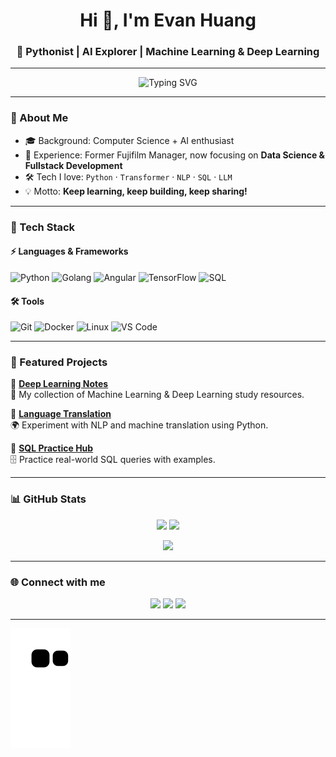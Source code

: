 <!-- 动态标题 -->
<h1 align="center">
  Hi 👋, I'm Evan Huang
</h1>
<h3 align="center">🚀 Pythonist | AI Explorer | Machine Learning & Deep Learning</h3>

---

<!-- 动态打字效果 -->
<p align="center">
  <img src="https://readme-typing-svg.herokuapp.com?font=Fira+Code&size=22&pause=1000&center=true&vCenter=true&width=600&lines=💡+Lifelong+Learner;🔥+Python+%7C+Deep+Learning;⚡+Exploring+Golang+%26+Angular;🌍+Open+Source+Contributor" alt="Typing SVG" />
</p>

---

### 🚀 About Me  
- 🎓 Background: Computer Science + AI enthusiast  
- 🏢 Experience: Former Fujifilm Manager, now focusing on **Data Science & Fullstack Development**  
- 🛠️ Tech I love: `Python` · `Transformer` · `NLP` · `SQL` · `LLM`  
- 💡 Motto: **Keep learning, keep building, keep sharing!**

---

### 🧰 Tech Stack  

#### ⚡ Languages & Frameworks  
![Python](https://img.shields.io/badge/Python-3776AB?logo=python&logoColor=white&style=for-the-badge)
![Golang](https://img.shields.io/badge/Go-00ADD8?logo=go&logoColor=white&style=for-the-badge)
![Angular](https://img.shields.io/badge/Angular-DD0031?logo=angular&logoColor=white&style=for-the-badge)
![TensorFlow](https://img.shields.io/badge/TensorFlow-FF6F00?logo=tensorflow&logoColor=white&style=for-the-badge)
![SQL](https://img.shields.io/badge/SQL-336791?logo=postgresql&logoColor=white&style=for-the-badge)

#### 🛠️ Tools  
![Git](https://img.shields.io/badge/Git-F05032?logo=git&logoColor=white&style=for-the-badge)
![Docker](https://img.shields.io/badge/Docker-2496ED?logo=docker&logoColor=white&style=for-the-badge)
![Linux](https://img.shields.io/badge/Linux-FCC624?logo=linux&logoColor=black&style=for-the-badge)
![VS Code](https://img.shields.io/badge/VS_Code-007ACC?logo=visual-studio-code&logoColor=white&style=for-the-badge)

---

### 📌 Featured Projects  

🔹 [**Deep Learning Notes**](https://github.com/Evan789/deep-learning)  
📘 My collection of Machine Learning & Deep Learning study resources.

🔹 [**Language Translation**](https://github.com/Evan789/Language-Translation)  
🌍 Experiment with NLP and machine translation using Python.

🔹 [**SQL Practice Hub**](https://github.com/Evan789/SQL-exercise)  
🗄️ Practice real-world SQL queries with examples.

---

### 📊 GitHub Stats  

<p align="center">
  <img height="170" src="https://github-readme-stats.vercel.app/api?username=Evan789&show_icons=true&theme=tokyonight" />
  <img height="170" src="https://github-readme-stats.vercel.app/api/top-langs/?username=Evan789&layout=compact&theme=tokyonight"/>
</p>

<!-- 连续提交记录 -->
<p align="center">
  <img src="https://github-readme-streak-stats.herokuapp.com/?user=Evan789&theme=tokyonight" />
</p>

---

### 🌐 Connect with me  

<p align="center">
  <a href="mailto:your_email@gmail.com"><img src="https://img.shields.io/badge/Gmail-D14836?style=for-the-badge&logo=gmail&logoColor=white"/></a>
  <a href="https://linkedin.com/in/your-linkedin"><img src="https://img.shields.io/badge/LinkedIn-0077B5?style=for-the-badge&logo=linkedin&logoColor=white"/></a>
  <a href="https://twitter.com/your-twitter"><img src="https://img.shields.io/badge/Twitter-1DA1F2?style=for-the-badge&logo=twitter&logoColor=white"/></a>
</p>

---

<!-- 动态彩蛋背景 -->
![Cool Background Animation](https://github.com/rafaballerini/rafaballerini/raw/output/github-contribution-grid-snake.svg)




